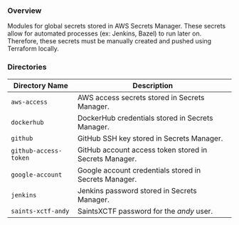 ### Overview

Modules for global secrets stored in AWS Secrets Manager.  These secrets allow for automated processes 
(ex: Jenkins, Bazel) to run later on.  Therefore, these secrets must be manually created and pushed using 
Terraform locally.

### Directories

| Directory Name        | Description                                                                 |
|-----------------------|-----------------------------------------------------------------------------|
| `aws-access`          | AWS access secrets stored in Secrets Manager.                               |
| `dockerhub`           | DockerHub credentials stored in Secrets Manager.                            |
| `github`              | GitHub SSH key stored in Secrets Manager.                                   |
| `github-access-token` | GitHub account access token stored in Secrets Manager.                      |
| `google-account`      | Google account credentials stored in Secrets Manager.                       |
| `jenkins`             | Jenkins password stored in Secrets Manager.                                 |
| `saints-xctf-andy`    | SaintsXCTF password for the *andy* user.                                    |